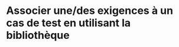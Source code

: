 # Associer une/des exigences à un cas de test en utilisant la bibliothèque
<!--stackedit_data:
eyJoaXN0b3J5IjpbLTQ2NTc0NTgzNl19
-->